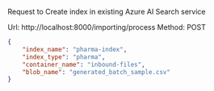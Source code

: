 Request to Create index in existing Azure AI Search service

Url: http://localhost:8000/importing/process
Method: POST

```json
{
    "index_name": "pharma-index",
    "index_type": "pharma",
    "container_name": "inbound-files",
    "blob_name": "generated_batch_sample.csv"
}
```